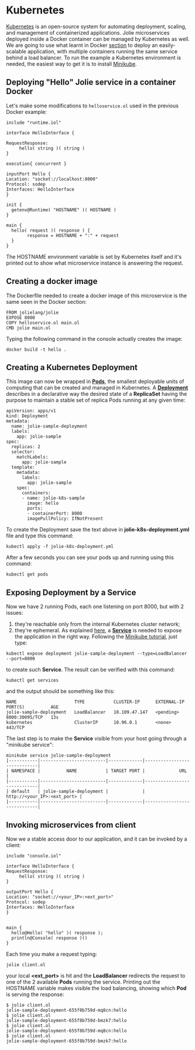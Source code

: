# Kubernetes
[Kubernetes](https://kubernetes.io/) is an open-source system for automating deployment, scaling, and management of containerized applications.
Jolie microservices deployed inside a Docker container can be managed by Kubernetes as well.
We are going to use what learnt in Docker [section](containerization/docker.md) to deploy an easily-scalable application, with multiple containers running the same service behind a load balancer.
To run the example a Kubernetes environment is needed, the easiest way to get it is to install [Minikube](https://kubernetes.io/docs/tasks/tools/install-minikube/).

## Deploying "Hello" Jolie service in a container Docker
Let's make some modifications to `helloservice.ol` used in the previous Docker example:

```jolie
include "runtime.iol"

interface HelloInterface {

RequestResponse:
     hello( string )( string )
}

execution{ concurrent }

inputPort Hello {
Location: "socket://localhost:8000"
Protocol: sodep
Interfaces: HelloInterface
}

init {
  getenv@Runtime( "HOSTNAME" )( HOSTNAME )
}

main {
  hello( request )( response ) {
        response = HOSTNAME + ":" + request 
  }
}
```
The HOSTNAME environment variable is set by Kubernetes itself and it's printed out to show what microservice instance is answering the request. 

## Creating a docker image
The Dockerfile needed to create a docker image of this microservice is the same seen in the Docker section:

```
FROM jolielang/jolie
EXPOSE 8000
COPY helloservice.ol main.ol
CMD jolie main.ol
```

Typing the following command in the console actually creates the image:

```
docker build -t hello .
```

## Creating a Kubernetes Deployment 
This image can now be wrapped in [__Pods__](https://kubernetes.io/docs/concepts/workloads/pods/pod/), the smallest deployable units of computing that can be created and managed in Kubernetes.
A [__Deployment__](https://kubernetes.io/docs/concepts/workloads/controllers/deployment/) describes in a declarative way the desired state of a __ReplicaSet__ having the purpose to maintain a stable set of replica Pods running at any given time:

```
apiVersion: apps/v1
kind: Deployment
metadata:
  name: jolie-sample-deployment
  labels:
    app: jolie-sample
spec:
  replicas: 2
  selector:
    matchLabels:
      app: jolie-sample
  template:
    metadata:
      labels:
        app: jolie-sample
    spec:
      containers:
      - name: jolie-k8s-sample
        image: hello
        ports:
        - containerPort: 8000
        imagePullPolicy: IfNotPresent
```
To create the Deployment save the text above in __jolie-k8s-deployment.yml__ file and type this command:
```
kubectl apply -f jolie-k8s-deployment.yml
```
After a few seconds you can see your pods up and running using this command:
```
kubectl get pods
```

## Exposing Deployment by a Service
Now we have 2 running Pods, each one listening on port 8000, but with 2 issues: 
1. they're reachable only from the internal Kubernetes cluster network;
2. they're ephemeral.
As explained [here](https://kubernetes.io/docs/concepts/services-networking/connect-applications-service/), a [__Service__](https://kubernetes.io/docs/concepts/services-networking/service/) is needed to expose the application in the right way.
Following the [Minikube tutorial](https://kubernetes.io/docs/tutorials/hello-minikube/#create-a-service), just type:
```
kubectl expose deployment jolie-sample-deployment --type=LoadBalancer --port=8000
```
to create such __Service__.
The result can be verified with this command:
```
kubectl get services
```
and the output should be something like this:
```
NAME                      TYPE           CLUSTER-IP      EXTERNAL-IP   PORT(S)          AGE
jolie-sample-deployment   LoadBalancer   10.109.47.147   <pending>     8000:30095/TCP   13s
kubernetes                ClusterIP      10.96.0.1       <none>        443/TCP 
```
The last step is to make the __Service__ visible from your host going through a "minikube service":
```
minikube service jolie-sample-deployment
|-----------|-------------------------|-------------|-----------------------------|
| NAMESPACE |          NAME           | TARGET PORT |             URL             |
|-----------|-------------------------|-------------|-----------------------------|
| default   | jolie-sample-deployment |             | http://<your_IP>:<ext_port> |
|-----------|-------------------------|-------------|-----------------------------|
```
## Invoking microservices from client
Now we a stable access door to our application, and it can be invoked by a client:
```
include "console.iol"

interface HelloInterface {
RequestResponse:
     hello( string )( string )
}

outputPort Hello {
Location: "socket://<your_IP>:<ext_port>"
Protocol: sodep
Interfaces: HelloInterface
}


main {
  hello@Hello( "hello" )( response );
  println@Console( response )()
}
```
Each time you make a request typing:
```
jolie client.ol 
```
your local __<ext_port>__ is hit and the __LoadBalancer__ redirects the request to one of the 2 available __Pods__ running the service.
Printing out the HOSTNAME variable makes visible the load balancing, showing which __Pod__ is serving the response:
```
$ jolie client.ol 
jolie-sample-deployment-655f8b759d-mq8cn:hello
$ jolie client.ol 
jolie-sample-deployment-655f8b759d-bmzk7:hello
$ jolie client.ol 
jolie-sample-deployment-655f8b759d-mq8cn:hello
$ jolie client.ol 
jolie-sample-deployment-655f8b759d-bmzk7:hello
```
